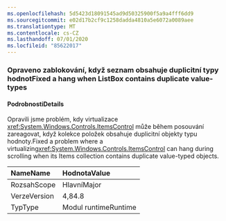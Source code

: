 ```yaml
---
ms.openlocfilehash: 5d5423d18091545ad9d50325900f5a9a4fff6dd9
ms.sourcegitcommit: e02d17b2cf9c1258dadda4810a5e6072a0089aee
ms.translationtype: MT
ms.contentlocale: cs-CZ
ms.lasthandoff: 07/01/2020
ms.locfileid: "85622017"
---
```

### <a name="fixed-a-hang-when-listbox-contains-duplicate-value-types"></a><span data-ttu-id="2bfd9-101">Opraveno zablokování, když seznam obsahuje duplicitní typy hodnot</span><span class="sxs-lookup"><span data-stu-id="2bfd9-101">Fixed a hang when ListBox contains duplicate value-types</span></span>

#### <a name="details"></a><span data-ttu-id="2bfd9-102">Podrobnosti</span><span class="sxs-lookup"><span data-stu-id="2bfd9-102">Details</span></span>

<span data-ttu-id="2bfd9-103">Opravili jsme problém, kdy virtualizace <xref:System.Windows.Controls.ItemsControl> může během posouvání zareagovat, když kolekce položek obsahuje duplicitní objekty typu hodnoty.</span><span class="sxs-lookup"><span data-stu-id="2bfd9-103">Fixed a problem where a virtualizing<xref:System.Windows.Controls.ItemsControl> can hang during scrolling when its Items collection contains duplicate value-typed objects.</span></span>

| <span data-ttu-id="2bfd9-104">Name</span><span class="sxs-lookup"><span data-stu-id="2bfd9-104">Name</span></span>    | <span data-ttu-id="2bfd9-105">Hodnota</span><span class="sxs-lookup"><span data-stu-id="2bfd9-105">Value</span></span>       |
|:--------|:------------|
| <span data-ttu-id="2bfd9-106">Rozsah</span><span class="sxs-lookup"><span data-stu-id="2bfd9-106">Scope</span></span>   |<span data-ttu-id="2bfd9-107">Hlavní</span><span class="sxs-lookup"><span data-stu-id="2bfd9-107">Major</span></span>|
|<span data-ttu-id="2bfd9-108">Verze</span><span class="sxs-lookup"><span data-stu-id="2bfd9-108">Version</span></span>|<span data-ttu-id="2bfd9-109">4,8</span><span class="sxs-lookup"><span data-stu-id="2bfd9-109">4.8</span></span>|
|<span data-ttu-id="2bfd9-110">Typ</span><span class="sxs-lookup"><span data-stu-id="2bfd9-110">Type</span></span>|<span data-ttu-id="2bfd9-111">Modul runtime</span><span class="sxs-lookup"><span data-stu-id="2bfd9-111">Runtime</span></span>|
